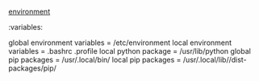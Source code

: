 [environment](environment)

:variables:

global environment variables = /etc/environment
local environment variables = .bashrc .profile
local python package = /usr/lib/python<version>
global pip packages = /usr/.local/bin/
local pip packages = /usr/.local/lib/<version>/dist-packages/pip/





